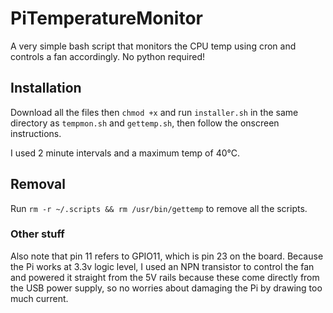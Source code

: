 # PiTemperatureMonitor
A very simple bash script that monitors the CPU temp using cron and controls a fan accordingly. No python required!

## Installation
Download all the files then `chmod +x` and run `installer.sh` in the same directory as `tempmon.sh` and `gettemp.sh`, then follow the onscreen instructions.

I used 2 minute intervals and a maximum temp of 40°C.

## Removal
Run `rm -r ~/.scripts && rm /usr/bin/gettemp` to remove all the scripts.

### Other stuff
Also note that pin 11 refers to GPIO11, which is pin 23 on the board. Because the Pi works at 3.3v logic level, 
I used an NPN transistor to control the fan and powered it straight from the 5V rails because these come directly
from the USB power supply, so no worries about damaging the Pi by drawing too much current.
